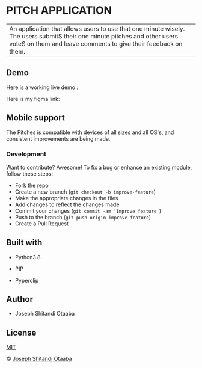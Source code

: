 # PITCH APPLICATION

<table>
<tr>
<td>
An application that allows users to use that one minute wisely. The users submitS their one minute pitches and other users voteS on them and leave comments to give their feedback on them.
</td>
</tr>
</table>

## Demo
Here is a working live demo : 

Here is my figma link: 

## Mobile support
The Pitches is compatible with devices of all sizes and all OS's, and consistent improvements are being made.

### Development

Want to contribute? Awesome!
To fix a bug or enhance an existing module, follow these steps:
- Fork the repo
- Create a new branch (`git checkout -b improve-feature`)
- Make the appropriate changes in the files
- Add changes to reflect the changes made
- Commit your changes (`git commit -am 'Improve feature'`)
- Push to the branch (`git push origin improve-feature`)
- Create a Pull Request

## Built with
- Python3.8

 - PIP

 - Pyperclip

## Author
- Joseph Shitandi Otaaba

## License 
[MIT](https://github.com/Josephshitandi/Pitches/blob/master/LICENSE.md)

 © [Joseph Shitandi Otaaba](https://github.com/Josephshitandi)


